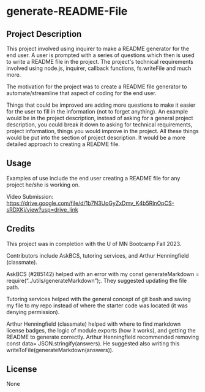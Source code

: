 # generate-README-File

## Project Description

This project involved using inquirer to make a README generator for the end user. A user is prompted with a series of questions which then is used to write a README file in the project. The project's technical requirements involved using node.js, inquirer, callback functions, fs.writeFile and much more. 

The motivation for the project was to create a README file generator to automate/streamline that aspect of coding for the end user. 

Things that could be improved are adding more questions to make it easier for the user to fill in the information (not to forget anything). An example would be in the project description, instead of asking for a general project description, you could break it down to asking for technical requirements, project information, things you would improve in the project. All these things would be put into the section of project description. It would be a more detailed approach to creating a README file.

## Usage

Examples of use include the end user creating a README file for any project he/she is working on.

Video Submission: https://drive.google.com/file/d/1b7N3UpGyZxDmv_K4b5RlnOpCS-sRDXKj/view?usp=drive_link


## Credits

This project was in completion with the U of MN Bootcamp Fall 2023. 

Contributors include AskBCS, tutoring services, and Arthur Henningfield (classmate).

AskBCS (#285142) helped with an error with my const generateMarkdown = require(“../utils/generateMarkdown”);. They suggested updating the file path. 

Tutoring services helped with the general concept of git bash and saving my file to my repo instead of where the starter code was located (it was denying permission).

Arthur Henningfield (classmate) helped with where to find markdown license badges, the logic of module.exports (how it works), and getting the README to generate correctly. Arthur Henningfield recommended removing const data= JSON.stringify(answers). He suggested also writing this writeToFile(generateMarkdown(answers)).


## License

None